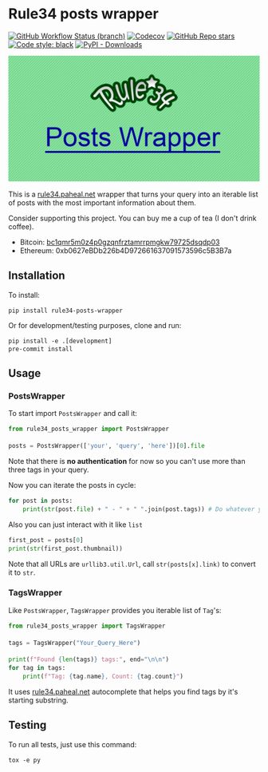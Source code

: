# Rule34 posts wrapper
[![GitHub Workflow Status (branch)](https://img.shields.io/github/actions/workflow/status/nukdokplex/rule34-posts-wrapper/.github/workflows/ci.yml?label=CI&logo=github&branch=master)](https://github.com/nukdokplex/rule34-posts-wrapper/actions/workflows/ci.yml)
[![Codecov](https://img.shields.io/codecov/c/gh/nukdokplex/rule34-posts-wrapper?token=FZ6UNF6GE1&label=tests%20coverage)](https://app.codecov.io/gh/nukdokplex/rule34-posts-wrapper)
[![GitHub Repo stars](https://img.shields.io/github/stars/nukdokplex/rule34-posts-wrapper)](https://github.com/nukdokplex/rule34-posts-wrapper)
[![Code style: black](https://img.shields.io/badge/code%20style-black-000000.svg)](https://github.com/psf/black)
[![PyPI - Downloads](https://img.shields.io/pypi/dm/Rule34-Posts-Wrapper?label=PyPI%20d-loads%3A)](https://pypi.org/project/Rule34-Posts-Wrapper/)

![Rule34 Posts Wrapper](https://github.com/nukdokplex/rule34-posts-wrapper/raw/master/cover.png)

This is a [rule34.paheal.net](https://rule34.paheal.net) wrapper that turns your query into an iterable list of posts
with the most important information about them.

Consider supporting this project. You can buy me a cup of tea (I don't drink coffee).
- Bitcoin: [bc1qmr5m0z4p0gzqnfrztamrrpmgkw79725dsqdp03](bitcoin:BC1QMR5M0Z4P0GZQNFRZTAMRRPMGKW79725DSQDP03)
- Ethereum: 0xb0627eBDb226b4D972661637091573596c5B3B7a

## Installation

To install:
```shell
pip install rule34-posts-wrapper
```
Or for development/testing purposes, clone and run:
```shell
pip install -e .[development]
pre-commit install
```

## Usage

### PostsWrapper

To start import ``PostsWrapper`` and call it:
```python
from rule34_posts_wrapper import PostsWrapper

posts = PostsWrapper(['your', 'query', 'here'])[0].file
```

Note that there is **no authentication** for now so you can't use more than three tags in your query.

Now you can iterate the posts in cycle:
```python
for post in posts:
    print(str(post.file) + " - " + " ".join(post.tags)) # Do whatever you want with Post object
```

Also you can just interact with it like ``list``

```python
first_post = posts[0]
print(str(first_post.thumbnail))
```
Note that all URLs are ``urllib3.util.Url``, call ``str(posts[x].link)`` to convert it to ``str``.

### TagsWrapper

Like ``PostsWrapper``, ``TagsWrapper`` provides you iterable list of ``Tag``'s:

```python
from rule34_posts_wrapper import TagsWrapper

tags = TagsWrapper("Your_Query_Here")

print(f"Found {len(tags)} tags:", end="\n\n")
for tag in tags:
    print(f"Tag: {tag.name}, Count: {tag.count}")
```

It uses [rule34.paheal.net](https://rule34.paheal.net) autocomplete that helps you find tags by it's starting
substring.

## Testing

To run all tests, just use this command:
```shell
tox -e py
```
